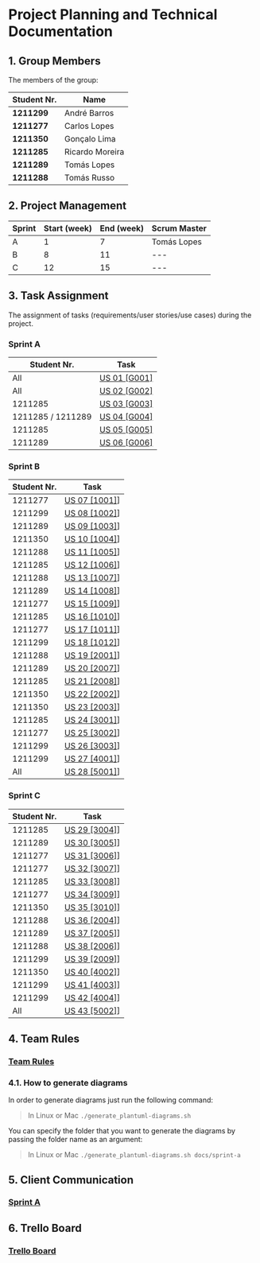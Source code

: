 # Project Planning and Technical Documentation

## 1. Group Members

The members of the group:

| Student Nr. | Name            |
| ----------- | --------------- |
| **1211299** | André Barros    |
| **1211277** | Carlos Lopes    |
| **1211350** | Gonçalo Lima    |
| **1211285** | Ricardo Moreira |
| **1211289** | Tomás Lopes     |
| **1211288** | Tomás Russo     |

## 2. Project Management

| Sprint | Start (week) | End (week) | Scrum Master |
| ------ | ------------ | ---------- | ------------ |
| A      | 1            | 7          | Tomás Lopes  |
| B      | 8            | 11         | ---          |
| C      | 12           | 15         | ---          |

## 3. Task Assignment

The assignment of tasks (requirements/user stories/use cases) during the project.

### Sprint A

| Student Nr.       | Task                                         |
| ----------------- | -------------------------------------------- |
| All               | [US 01 [G001]](sprint-a/us01-g001/README.md) |
| All               | [US 02 [G002]](sprint-a/us02-g002/README.md) |
| 1211285           | [US 03 [G003]](sprint-a/us03-g003/README.md) |
| 1211285 / 1211289 | [US 04 [G004]](sprint-a/us04-g004/README.md) |
| 1211285           | [US 05 [G005]](sprint-a/us05-g005/README.md) |
| 1211289           | [US 06 [G006]](sprint-a/us06-g006/README.md) |

### Sprint B

| Student Nr. | Task                                          |
| ----------- | --------------------------------------------- |
| 1211277     | [US 07 [1001]](sprint-b/us07-1001/README.md)] |
| 1211299     | [US 08 [1002]](sprint-b/us08-1002/README.md)] |
| 1211289     | [US 09 [1003]](sprint-b/us09-1003/README.md)] |
| 1211350     | [US 10 [1004]](sprint-b/us10-1004/README.md)] |
| 1211288     | [US 11 [1005]](sprint-b/us11-1005/README.md)] |
| 1211285     | [US 12 [1006]](sprint-b/us12-1006/README.md)] |
| 1211288     | [US 13 [1007]](sprint-b/us13-1007/README.md)] |
| 1211289     | [US 14 [1008]](sprint-b/us14-1008/README.md)] |
| 1211277     | [US 15 [1009]](sprint-b/us15-1009/README.md)] |
| 1211285     | [US 16 [1010]](sprint-b/us16-1010/README.md)] |
| 1211277     | [US 17 [1011]](sprint-b/us17-1011/README.md)] |
| 1211299     | [US 18 [1012]](sprint-b/us18-1012/README.md)] |
| 1211288     | [US 19 [2001]](sprint-b/us19-2001/README.md)] |
| 1211289     | [US 20 [2007]](sprint-b/us20-2007/README.md)] |
| 1211285     | [US 21 [2008]](sprint-b/us21-2008/README.md)] |
| 1211350     | [US 22 [2002]](sprint-b/us22-2002/README.md)] |
| 1211350     | [US 23 [2003]](sprint-b/us23-2003/README.md)] |
| 1211285     | [US 24 [3001]](sprint-b/us24-3001/README.md)] |
| 1211277     | [US 25 [3002]](sprint-b/us25-3002/README.md)] |
| 1211299     | [US 26 [3003]](sprint-b/us26-3003/README.md)] |
| 1211299     | [US 27 [4001]](sprint-b/us27-4001/README.md)] |
| All         | [US 28 [5001]](sprint-b/us28-5001/README.md)] |

### Sprint C

| Student Nr. | Task                                          |
| ----------- | --------------------------------------------- |
| 1211285     | [US 29 [3004]](sprint-c/us29-3004/README.md)] |
| 1211289     | [US 30 [3005]](sprint-c/us30-3005/README.md)] |
| 1211277     | [US 31 [3006]](sprint-c/us31-3006/README.md)] |
| 1211277     | [US 32 [3007]](sprint-c/us32-3007/README.md)] |
| 1211285     | [US 33 [3008]](sprint-c/us33-3008/README.md)] |
| 1211277     | [US 34 [3009]](sprint-c/us34-3009/README.md)] |
| 1211350     | [US 35 [3010]](sprint-c/us35-3010/README.md)] |
| 1211288     | [US 36 [2004]](sprint-c/us36-2004/README.md)] |
| 1211289     | [US 37 [2005]](sprint-c/us37-2005/README.md)] |
| 1211288     | [US 38 [2006]](sprint-c/us38-2006/README.md)] |
| 1211299     | [US 39 [2009]](sprint-c/us39-2009/README.md)] |
| 1211350     | [US 40 [4002]](sprint-c/us40-4002/README.md)] |
| 1211299     | [US 41 [4003]](sprint-c/us41-4003/README.md)] |
| 1211299     | [US 42 [4004]](sprint-c/us42-4004/README.md)] |
| All         | [US 43 [5002]](sprint-c/us43-5002/README.md)] |

## 4. Team Rules

### [Team Rules](team-rules.md)

### 4.1. How to generate diagrams

In order to generate diagrams just run the following command:

> In Linux or Mac `./generate_plantuml-diagrams.sh`

You can specify the folder that you want to generate the diagrams by passing the folder name as an argument:

> In Linux or Mac `./generate_plantuml-diagrams.sh docs/sprint-a`

## 5. Client Communication

### [Sprint A](client-clarifications/sprint-a.md)

## 6. Trello Board

### [Trello Board](https://trello.com/b/Hh1yaRy5/lapr4)
